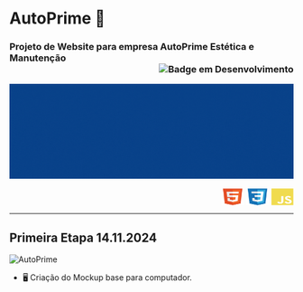 # AutoPrime 🚗
### <div align="left">Projeto de Website para empresa AutoPrime Estética e Manutenção</div> <div align="right">![Badge em Desenvolvimento](https://img.shields.io/badge/Status-Em%20Desenvolvimento-green)</div>

![AutoPrime](content/AutoPrime.gif)

<div align="right" style="display: inline_block">
 <img align="center" alt="HTML" height="30" width="40" src="https://raw.githubusercontent.com/devicons/devicon/master/icons/html5/html5-original.svg">
 <img align="center" alt="CSS" height="30" width="40" src="https://raw.githubusercontent.com/devicons/devicon/master/icons/css3/css3-original.svg">
 <img align="center" alt="Js" height="30" width="40" src="https://raw.githubusercontent.com/devicons/devicon/master/icons/javascript/javascript-plain.svg">
</div>

---

## Primeira Etapa 14.11.2024 

![AutoPrime](content/Mockup%201920x1080%20-%20AutoPrime.png)
- 🖥️ Criação do Mockup base para computador.

